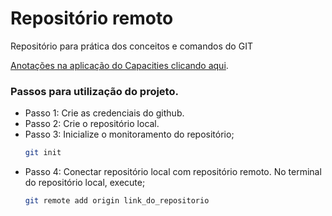 # Repositório remoto
Repositório para prática dos conceitos e comandos do GIT
<div>
<a href="https://app.capacities.io/home/1cfd4619-aff1-4a3f-a08d-51625aa5fa9b" target="_blank">Anotações na aplicação do Capacities clicando aqui</a>.
</div>

### Passos para utilização do projeto.
- Passo 1: Crie as credenciais do github.
- Passo 2: Crie o repositório local.
- Passo 3: Inicialize o monitoramento do repositório;
  ```bash
  git init
  ```
- Passo 4: Conectar repositório local com repositório remoto.
    No terminal do repositório local, execute;
  ```bash
  git remote add origin link_do_repositorio
  ```
